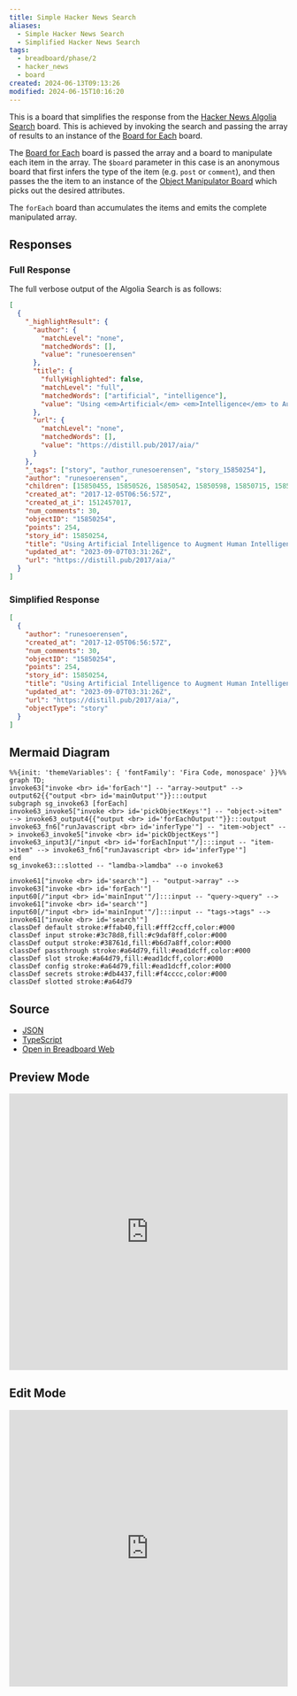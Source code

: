 ```yaml
---
title: Simple Hacker News Search
aliases:
  - Simple Hacker News Search
  - Simplified Hacker News Search
tags:
  - breadboard/phase/2
  - hacker_news
  - board
created: 2024-06-13T09:13:26
modified: 2024-06-15T10:16:20
---
```


This is a board that simplifies the response from the [Hacker News Algolia Search](projects/Breadboard/Phase%202/Hacker%20News/Algolia/Hacker%20News%20Algolia%20Search.md) board. This is achieved by invoking the search and passing the array of results to an instance of the [Board for Each](projects/Breadboard/Phase%202/Board%20for%20Each.md) board.

The [Board for Each](projects/Breadboard/Phase%202/Board%20for%20Each.md) board is passed the array and a board to manipulate each item in the array. The `$board` parameter in this case is an anonymous board that first infers the type of the item (e.g. `post` or `comment`), and then passes the the item to an instance of the [Object Manipulator Board](projects/Breadboard/Phase%202/Object%20Manipulator%20Board.md) which picks out the desired attributes.

The `forEach` board than accumulates the items and emits the complete manipulated array.

## Responses

### Full Response

The full verbose output of the Algolia Search is as follows:

```json
[
  {
    "_highlightResult": {
      "author": {
        "matchLevel": "none",
        "matchedWords": [],
        "value": "runesoerensen"
      },
      "title": {
        "fullyHighlighted": false,
        "matchLevel": "full",
        "matchedWords": ["artificial", "intelligence"],
        "value": "Using <em>Artificial</em> <em>Intelligence</em> to Augment Human <em>Intelligence</em>"
      },
      "url": {
        "matchLevel": "none",
        "matchedWords": [],
        "value": "https://distill.pub/2017/aia/"
      }
    },
    "_tags": ["story", "author_runesoerensen", "story_15850254"],
    "author": "runesoerensen",
    "children": [15850455, 15850526, 15850542, 15850598, 15850715, 15850797, 15854811],
    "created_at": "2017-12-05T06:56:57Z",
    "created_at_i": 1512457017,
    "num_comments": 30,
    "objectID": "15850254",
    "points": 254,
    "story_id": 15850254,
    "title": "Using Artificial Intelligence to Augment Human Intelligence",
    "updated_at": "2023-09-07T03:31:26Z",
    "url": "https://distill.pub/2017/aia/"
  }
]
```

### Simplified Response

```json
[
  {
    "author": "runesoerensen",
    "created_at": "2017-12-05T06:56:57Z",
    "num_comments": 30,
    "objectID": "15850254",
    "points": 254,
    "story_id": 15850254,
    "title": "Using Artificial Intelligence to Augment Human Intelligence",
    "updated_at": "2023-09-07T03:31:26Z",
    "url": "https://distill.pub/2017/aia/",
    "objectType": "story"
  }
]
```

## Mermaid Diagram

```mermaid
%%{init: 'themeVariables': { 'fontFamily': 'Fira Code, monospace' }}%%
graph TD;
invoke63["invoke <br> id='forEach'"] -- "array->output" --> output62{{"output <br> id='mainOutput'"}}:::output
subgraph sg_invoke63 [forEach]
invoke63_invoke5["invoke <br> id='pickObjectKeys'"] -- "object->item" --> invoke63_output4{{"output <br> id='forEachOutput'"}}:::output
invoke63_fn6["runJavascript <br> id='inferType'"] -- "item->object" --> invoke63_invoke5["invoke <br> id='pickObjectKeys'"]
invoke63_input3[/"input <br> id='forEachInput'"/]:::input -- "item->item" --> invoke63_fn6["runJavascript <br> id='inferType'"]
end
sg_invoke63:::slotted -- "lamdba->lamdba" --o invoke63

invoke61["invoke <br> id='search'"] -- "output->array" --> invoke63["invoke <br> id='forEach'"]
input60[/"input <br> id='mainInput'"/]:::input -- "query->query" --> invoke61["invoke <br> id='search'"]
input60[/"input <br> id='mainInput'"/]:::input -- "tags->tags" --> invoke61["invoke <br> id='search'"]
classDef default stroke:#ffab40,fill:#fff2ccff,color:#000
classDef input stroke:#3c78d8,fill:#c9daf8ff,color:#000
classDef output stroke:#38761d,fill:#b6d7a8ff,color:#000
classDef passthrough stroke:#a64d79,fill:#ead1dcff,color:#000
classDef slot stroke:#a64d79,fill:#ead1dcff,color:#000
classDef config stroke:#a64d79,fill:#ead1dcff,color:#000
classDef secrets stroke:#db4437,fill:#f4cccc,color:#000
classDef slotted stroke:#a64d79
```

## Source

- [JSON](https://github.com/breadboard-ai/breadboard/blob/main/packages/example-boards/src/boards/hacker-news-simplified-algolia-search.json)
- [TypeScript](https://github.com/breadboard-ai/breadboard/blob/main/packages/example-boards/src/boards/hacker-news-simplified-algolia-search.ts)
- [Open in Breadboard Web](https://breadboard-ai.web.app/?board=https://raw.githubusercontent.com/breadboard-ai/breadboard/main/packages/visual-editor/public/example-boards/hacker-news-simplified-algolia-search.json)

## Preview Mode

<iframe src="https://breadboard-ai.web.app/?board=https://raw.githubusercontent.com/breadboard-ai/breadboard/main/packages/visual-editor/public/example-boards/hacker-news-simplified-algolia-search.json&embed" style="width: 100%; height: 500px; border: 0;"></iframe>

## Edit Mode

<iframe src="https://breadboard-ai.web.app/?board=https://raw.githubusercontent.com/breadboard-ai/breadboard/main/packages/visual-editor/public/example-boards/hacker-news-simplified-algolia-search.json" style="width: 100%; height: 500px; border: 0;"></iframe>
